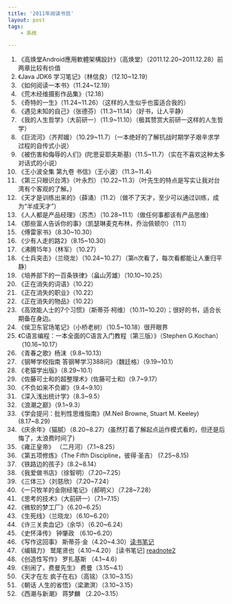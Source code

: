 ```yaml
---
title: '2011年阅读书目'
layout: post
tags:
    - 系统

---
```

1. 《高焕堂Android應用軟體架構設計》（高焕堂）（2011.12.20~2011.12.28）前两章比较有价值  
2. 《Java JDK6 学习笔记》（林信良）（12.10~12.19）  
3. 《如何阅读一本书》（11.24~12.19）  
4. 《荒木经维摄影作品集》（12.18）  
5. 《奇特的一生》（11.24~11.26）（这样的人生似乎也蛮适合我的）  
6. 《遇见未知的自己》（张德芬）（11.3~11.14）（好书，让人平静）  
7. 《我的人生哲学》（大前研一）（11.9~11.10）（极其赞赏大前研一这样的人生哲学）  
8. 《巨流河》（齐邦媛）（10.29~11.7）（一本绝好的了解抗战时期学子艰辛求学过程的自传式小说）  
9. 《被伤害和侮辱的人们》(陀思妥耶夫斯基)（11.5~11.7）（实在不喜欢这种太多对话式的小说）  
10. 《王小波全集 第九卷 书信》（王小波）（11.3~11.4）  
11. 《第三只眼识台湾》（叶永烈）（10.22~11.3）（叶先生的特点是写实让我对台湾有个客观的了解。）  
12. 《天才是训练出来的》（薛涌）（11.2）（做不了天才，至少可以通过训练，成为“半成天才”）  
13. 《人人都是产品经理》（苏杰）（10.28~11.1）（做任何事都该有产品思维）  
14. 《那些富人告诉你的事》（凯瑟琳麦克布林，乔治佩顿尔）（11.1）  
15. 《傅雷家书》（8.30~10.30） 
16. 《少有人走的路2》（8.15~10.30）  
17. 《沸腾15年》（林军）（10.27）  
18. 《士兵突击》（兰晓龙）（10.24~10.27）（第n次看了，每次看都能让人重归平静）  
19. 《培养部下的一百条铁律》（畠山芳雄）（10.10~10.25）  
20. 《正在消失的词语》（10.22）  
21. 《正在消失的职业》（10.22）  
22. 《正在消失的物品》（10.22）  
23. 《高效能人士的7个习惯》（斯蒂芬·柯维）（10.11~10.20）；很好的书，适合长期备在身边。  
24. 《侯卫东官场笔记》（小桥老树）（10.5~10.18）很开眼界  
25. 《C语言编程：一本全面的C语言入门教程（第三版）》（Stephen G.Kochan）（10.16~10.17）  
26. 《青春之歌》杨沫（9.8~10.13）  
27. 《钢琴学校指南  答钢琴学习388问》（魏廷格）（9.19~10.1）  
28. 《老猫学出版》（8.29~10.1）  
29. 《佐藤可士和的超整理术》(佐藤可士和)（9.7~9.17）  
30. 《不负如来不负卿》（9.4~9.10）  
31. 《深入浅出统计学》（8.3~9.5）  
32. 《浪潮之巅》（9.1~9.3）  
33. 《学会提问：批判性思维指南》(M.Neil Browne, Stuart M. Keeley)(8.17~8.29)  
34. 《庆余年》（猫腻）（8.20~8.27）(虽然打着了解起点运作模式看的，但还是后悔了，太浪费时间了)  
35. 《雍正皇帝》  （二月河）（7.1~8.25）  
36. 《第五项修炼》（The Fifth Discipline，彼得·圣吉） (7.25~8.15)  
37. 《铁路边的孩子》（8.2~8.14）  
38. 《我爱做书店》（徐智明）（7.20~7.25）  
39. 《三体三》（刘慈欣）（7.20~7.24）  
40. 《一只牧羊的金刚经笔记》（郝明义）（7.28~7.28）  
41. 《思考的技术》（大前研一）（7.1~7.15）  
42. 《微软的梦工厂》（6.20~6.25）  
43. 《生死线》（兰晓龙）（6.10~6.20）  
44. 《许三关卖血记》（余华）（6.20~6.24）  
45. 《史怀泽传》 钟肇政 （6.10~6.20）  
46. 《写作这回事》 斯蒂芬·金（4.20~4.30）[读书笔记][readnote1]  
47. 《编辑力》 鹫尾贤也（4.10~4.20） [读书笔记] [readnote2] 
48. 《创造性写作》 罗扎基斯 （4.1~4.6）  
49. 《别闹了，费曼先生》 费曼（3.15~4.1）  
50. 《天才在左 疯子在右》（高铭）（3.10~3.15）  
51. 《朝话 人生的省悟》（梁漱溟）（3.10~3.15）  
52. 《西潮与新潮》 蒋梦麟 （2.20~3.15）  

[readnote1]:http://book.douban.com/review/4927995/
[readnote2]:http://book.douban.com/review/4926884/


